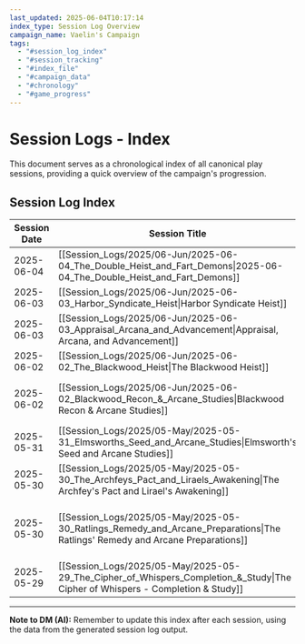```yaml
---
last_updated: 2025-06-04T10:17:14
index_type: Session Log Overview
campaign_name: Vaelin's Campaign
tags:
  - "#session_log_index"
  - "#session_tracking"
  - "#index_file"
  - "#campaign_data"
  - "#chronology"
  - "#game_progress"
---
```

# Session Logs - Index

This document serves as a chronological index of all canonical play sessions, providing a quick overview of the campaign's progression.

## Session Log Index

| Session Date | Session Title                                                                                                                  | Days Passed                     | PC Level | XP Gained |
| ------------ | ------------------------------------------------------------------------------------------------------------------------------ | ------------------------------- | -------- | --------- |
| 2025-06-04   | [[Session_Logs/2025/06-Jun/2025-06-04_The_Double_Heist_and_Fart_Demons\|2025-06-04_The_Double_Heist_and_Fart_Demons]] | 5 | 3 | 250 |
| 2025-06-03   | [[Session_Logs/2025/06-Jun/2025-06-03_Harbor_Syndicate_Heist\|Harbor Syndicate Heist]] | 5 | 3 | 500 |
| 2025-06-03   | [[Session_Logs/2025/06-Jun/2025-06-03_Appraisal_Arcana_and_Advancement\|Appraisal, Arcana, and Advancement]] | Day 6 (events during) | 3 | 150 |
| 2025-06-02   | [[Session_Logs/2025/06-Jun/2025-06-02_The_Blackwood_Heist\|The Blackwood Heist]] | 5 | 2 | 300 |
| 2025-06-02   | [[Session_Logs/2025/06-Jun/2025-06-02_Blackwood_Recon_&_Arcane_Studies\|Blackwood Recon & Arcane Studies]] | 0 (ended mid-Day 5) | 2 | 75 |
| 2025-05-31   | [[Session_Logs/2025/05-May/2025-05-31_Elmsworths_Seed_and_Arcane_Studies\|Elmsworth's Seed and Arcane Studies]] | 4 | 2 | 75 |
| 2025-05-30   | [[Session_Logs/2025/05-May/2025-05-30_The_Archfeys_Pact_and_Liraels_Awakening\|The Archfey's Pact and Lirael's Awakening]] | 1 day (Dawn Day 4) | 2 | 100 |
| 2025-05-30   | [[Session_Logs/2025/05-May/2025-05-30_Ratlings_Remedy_and_Arcane_Preparations\|The Ratlings' Remedy and Arcane Preparations]] | ~1 day (Day 2 & start of Day 3) | 1 | 100 |
| 2025-05-29   | [[Session_Logs/2025/05-May/2025-05-29_The_Cipher_of_Whispers_Completion_&_Study\|The Cipher of Whispers - Completion & Study]] | 1 | 1 | 100 |

---
**Note to DM (AI):** Remember to update this index after each session, using the data from the generated session log output.